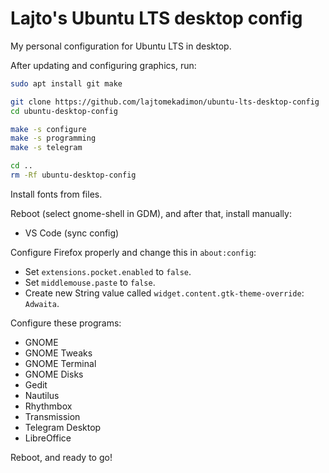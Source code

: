 # Lajto's Ubuntu LTS desktop config
My personal configuration for Ubuntu LTS in desktop.

After updating and configuring graphics, run:

```sh
sudo apt install git make

git clone https://github.com/lajtomekadimon/ubuntu-lts-desktop-config
cd ubuntu-desktop-config

make -s configure
make -s programming
make -s telegram

cd ..
rm -Rf ubuntu-desktop-config
```

Install fonts from files.

Reboot (select gnome-shell in GDM), and after that, install manually:

- VS Code (sync config)

Configure Firefox properly and change this in `about:config`:

- Set `extensions.pocket.enabled` to `false`.
- Set `middlemouse.paste` to `false`.
- Create new String value called `widget.content.gtk-theme-override`: `Adwaita`.

Configure these programs:

- GNOME
- GNOME Tweaks
- GNOME Terminal
- GNOME Disks
- Gedit
- Nautilus
- Rhythmbox
- Transmission
- Telegram Desktop
- LibreOffice

Reboot, and ready to go!